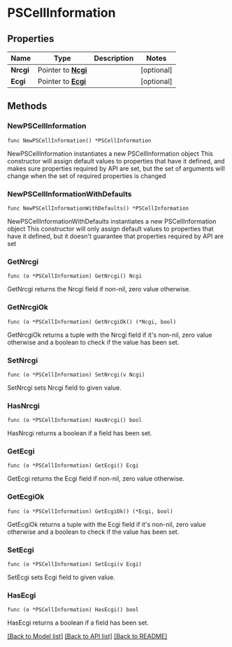 # PSCellInformation

## Properties

Name | Type | Description | Notes
------------ | ------------- | ------------- | -------------
**Nrcgi** | Pointer to [**Ncgi**](Ncgi.md) |  | [optional] 
**Ecgi** | Pointer to [**Ecgi**](Ecgi.md) |  | [optional] 

## Methods

### NewPSCellInformation

`func NewPSCellInformation() *PSCellInformation`

NewPSCellInformation instantiates a new PSCellInformation object
This constructor will assign default values to properties that have it defined,
and makes sure properties required by API are set, but the set of arguments
will change when the set of required properties is changed

### NewPSCellInformationWithDefaults

`func NewPSCellInformationWithDefaults() *PSCellInformation`

NewPSCellInformationWithDefaults instantiates a new PSCellInformation object
This constructor will only assign default values to properties that have it defined,
but it doesn't guarantee that properties required by API are set

### GetNrcgi

`func (o *PSCellInformation) GetNrcgi() Ncgi`

GetNrcgi returns the Nrcgi field if non-nil, zero value otherwise.

### GetNrcgiOk

`func (o *PSCellInformation) GetNrcgiOk() (*Ncgi, bool)`

GetNrcgiOk returns a tuple with the Nrcgi field if it's non-nil, zero value otherwise
and a boolean to check if the value has been set.

### SetNrcgi

`func (o *PSCellInformation) SetNrcgi(v Ncgi)`

SetNrcgi sets Nrcgi field to given value.

### HasNrcgi

`func (o *PSCellInformation) HasNrcgi() bool`

HasNrcgi returns a boolean if a field has been set.

### GetEcgi

`func (o *PSCellInformation) GetEcgi() Ecgi`

GetEcgi returns the Ecgi field if non-nil, zero value otherwise.

### GetEcgiOk

`func (o *PSCellInformation) GetEcgiOk() (*Ecgi, bool)`

GetEcgiOk returns a tuple with the Ecgi field if it's non-nil, zero value otherwise
and a boolean to check if the value has been set.

### SetEcgi

`func (o *PSCellInformation) SetEcgi(v Ecgi)`

SetEcgi sets Ecgi field to given value.

### HasEcgi

`func (o *PSCellInformation) HasEcgi() bool`

HasEcgi returns a boolean if a field has been set.


[[Back to Model list]](../README.md#documentation-for-models) [[Back to API list]](../README.md#documentation-for-api-endpoints) [[Back to README]](../README.md)


